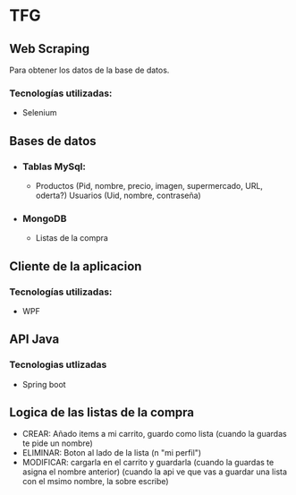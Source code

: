  # TFG



## Web Scraping
Para obtener los datos de la base de datos.


### Tecnologías utilizadas:
+ Selenium

## Bases de datos


  + ### Tablas MySql:

    + Productos (Pid, nombre, precio, imagen, supermercado, URL, oderta?)
      Usuarios (Uid, nombre, contraseña)
  + ### MongoDB
  	+ Listas de la compra
     

      
 
## Cliente de la aplicacion
### Tecnologías utilizadas:
+ WPF


 ## API Java
### Tecnologias utlizadas
+ Spring boot


## Logica de las listas de la compra

+ CREAR:	Añado items a mi carrito, guardo como lista (cuando la guardas te pide un nombre)
+ ELIMINAR: Boton al lado de la lista (n "mi perfil")
+ MODIFICAR: cargarla en el carrito y guardarla	(cuando la guardas te asigna el nombre anterior) 
						(cuando la api ve que vas a guardar una lista con el msimo nombre, la sobre escribe)


